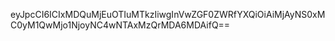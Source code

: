 eyJpcCI6ICIxMDQuMjEuOTIuMTkzIiwgInVwZGF0ZWRfYXQiOiAiMjAyNS0xMC0yM1QwMjo1NjoyNC4wNTAxMzQrMDA6MDAifQ==